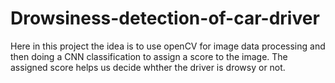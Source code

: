 # Drowsiness-detection-of-car-driver

Here in this project the idea is to use openCV for image data processing and then doing a CNN classification to assign a score to the image. The assigned score helps us decide whther the driver is drowsy or not.
